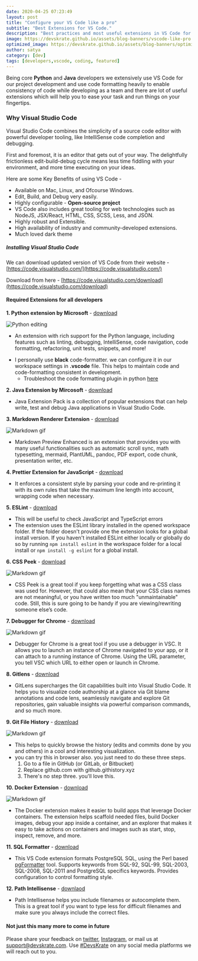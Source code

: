 ```yaml
---
date: 2020-04-25 07:23:49
layout: post
title: "Configure your VS Code like a pro"
subtitle: "Best Extensions for VS Code."
description: "Best practices and most useful extensions in VS Code for good productivity"
image: https://devskrate.github.io/assets/blog-banners/vscode-like-pro.webp
optimized_image: https://devskrate.github.io/assets/blog-banners/optimized/vscode-like-pro.webp 
author: satya
category: [dev]
tags: [developers,vscode, coding, featured]
---
```


Being core **Python** and **Java** developers we extensively use VS Code for our project development and use code formatting heavily to enable consistency of code while developing as a team and there are lot of useful extensions which will help you to ease your task and run things on your fingertips.

### Why Visual Studio Code

Visual Studio Code combines the simplicity of a source code editor with powerful developer tooling, like IntelliSense code completion and debugging.

First and foremost, it is an editor that gets out of your way. The delightfully frictionless edit-build-debug cycle means less time fiddling with your environment, and more time executing on your ideas.

Here are some Key Benefits of using VS Code -

- Available on Mac, Linux, and Ofcourse Windows.
- Edit, Build, and Debug very easily.
- Highly configurable - **Open-source project**
- VS Code also includes great tooling for web technologies such as NodeJS, JSX/React, HTML, CSS, SCSS, Less, and JSON.
- Highly robust and Extensible.
- High availability of industry and community-developed extensions.
- Much loved dark theme

##### Installing Visual Studio Code

We can download updated version of VS Code from their website - [https://code.visualstudio.com/](https://code.visualstudio.com/)

Download from here - [https://code.visualstudio.com/download](https://code.visualstudio.com/download)

#### Required Extensions for all developers

**1. Python extension by Microsoft** - [download](https://marketplace.visualstudio.com/items?itemName=ms-python.python)

![Python editing](https://devskrate.github.io/assets/images/vscode/python-editing.gif)

- An extension with rich support for the Python language, including features such as linting, debugging, IntelliSense, code navigation, code formatting, refactoring, unit tests, snippets, and more!

* I personally use **black** code-formatter. we can configure it in our workspace settings in **.vscode** file. This helps to maintain code and code-formatting consistent in development.
  - Troubleshoot the code formatting plugin in python [here](https://code.visualstudio.com/docs/python/editing)

**2. Java Extension by Mircosoft** - [download](https://marketplace.visualstudio.com/items?itemName=vscjava.vscode-java-pack)

- Java Extension Pack is a collection of popular extensions that can help write, test and debug Java applications in Visual Studio Code.

**3. Markdown Renderer Extension** - [download](https://marketplace.visualstudio.com/items?itemName=shd101wyy.markdown-preview-enhanced)

![Markdown gif](https://devskrate.github.io/assets/images/vscode/md-image.webp)

- Markdown Preview Enhanced is an extension that provides you with many useful functionalities such as automatic scroll sync, math typesetting, mermaid, PlantUML, pandoc, PDF export, code chunk, presentation writer, etc.

**4. Prettier Extension for JavaScript** - [download](https://marketplace.visualstudio.com/items?itemName=esbenp.prettier-vscode)

- It enforces a consistent style by parsing your code and re-printing it with its own rules that take the maximum line length into account, wrapping code when necessary.

**5. ESLint** - [download](https://marketplace.visualstudio.com/items?itemName=dbaeumer.vscode-eslint)

- This will be useful to check JavaScript and TypeScript errors
- The extension uses the ESLint library installed in the opened workspace folder. If the folder doesn't provide one the extension looks for a global install version. If you haven't installed ESLint either locally or globally do so by running `npm install eslint` in the workspace folder for a local install or `npm install -g eslint` for a global install.

**6. CSS Peek** - [download](https://marketplace.visualstudio.com/items?itemName=pranaygp.vscode-css-peek)

![Markdown gif](https://devskrate.github.io/assets/images/vscode/css.gif)

- CSS Peek is a great tool if you keep forgetting what was a CSS class was used for. However, that could also mean that your CSS class names are not meaningful, or you have written too much "unmaintainable" code. Still, this is sure going to be handy if you are viewing/rewriting someone else’s code.

**7. Debugger for Chrome** - [download](https://marketplace.visualstudio.com/items?itemName=msjsdiag.debugger-for-chrome)

![Markdown gif](https://devskrate.github.io/assets/images/vscode/chrome.gif)

- Debugger for Chrome is a great tool if you use a debugger in VSC. It allows you to launch an instance of Chrome navigated to your app, or it can attach to a running instance of Chrome. Using the URL parameter, you tell VSC which URL to either open or launch in Chrome.

**8. Gitlens** - [download](https://marketplace.visualstudio.com/items?itemName=eamodio.gitlens)

- GitLens supercharges the Git capabilities built into Visual Studio Code. It helps you to visualize code authorship at a glance via Git blame annotations and code lens, seamlessly navigate and explore Git repositories, gain valuable insights via powerful comparison commands, and so much more.

**9. Git File History** - [download](https://marketplace.visualstudio.com/items?itemName=pomber.git-file-history)

![Markdown gif](https://devskrate.github.io/assets/images/vscode/git-file-history.gif)

- This helps to quickly browse the history (edits and commits done by you and others) in a cool and interesting visualization.
- you can try this in browser also. you just need to do these three steps.
  1. Go to a file in GitHub (or GitLab, or Bitbucket)
  2. Replace github.com with github.githistory.xyz
  3. There's no step three. you'll love this.

**10. Docker Extension** - [download](https://marketplace.visualstudio.com/items?itemName=ms-azuretools.vscode-docker)

![Markdown gif](https://devskrate.github.io/assets/images/vscode/docker.png)

- The Docker extension makes it easier to build apps that leverage Docker containers. The extension helps scaffold needed files, build Docker images, debug your app inside a container, and an explorer that makes it easy to take actions on containers and images such as start, stop, inspect, remove, and more.

**11. SQL Formatter** - [download](https://marketplace.visualstudio.com/items?itemName=bradymholt.pgformatter)

- This VS Code extension formats PostgreSQL SQL, using the Perl based [pgFormatter](https://github.com/darold/pgFormatter) tool. Supports keywords from SQL-92, SQL-99, SQL-2003, SQL-2008, SQL-2011 and PostgreSQL specifics keywords. Provides configuration to control formatting style.

**12. Path Intellisense** - [downlaod](https://marketplace.visualstudio.com/items?itemName=christian-kohler.path-intellisense)

- Path Intellisense helps you include filenames or autocomplete them. This is a great tool if you want to type less for difficult filenames and make sure you always include the correct files.

#### Not just this many more to come in future

Please share your feedback on [twitter](https://twitter.com/devskrate), [Instagram](https://instagram.com/devskrate), or mail us at support@devskrate.com. Use [#DevsKrate](https://devskrate.com) on any social media platforms we will reach out to you.
